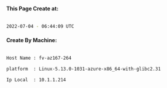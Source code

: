 
   
#### This Page Create at:

```bash

2022-07-04 - 06:44:09 UTC

```

#### Create By Machine:

```bash

Host Name : fv-az167-264

platform  : Linux-5.13.0-1031-azure-x86_64-with-glibc2.31

Ip Local  : 10.1.1.214

```

